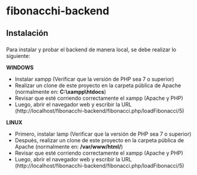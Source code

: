 # fibonacchi-backend

## Instalación

###
Para instalar y probar el backend de manera local, se debe realizar lo siguiente:

**WINDOWS**

- Instalar xampp (Verificar que la versión de PHP sea 7 o superior)
- Realizar un clone de este proyecto en la carpeta pública de Apache (normalmente en: **C:\xampp\htdocs**)
- Revisar que esté corriendo correctamente el xampp (Apache y PHP)
- Luego, abrir el navegador web y escribir la URL (http://localhost/fibonacchi-backend/fibonacci.php/loadFibonacci/5)

**LINUX**

- Primero, instalar lamp (Verificar que la versión de PHP sea 7 o superior)
- Después, realizar un clone de este proyecto en la carpeta pública de Apache (normalmente en: **/var/www/html/**)
- Revisar que esté corriendo correctamente el xampp (Apache y PHP)
- Luego, abrir el navegador web y escribir la URL (http://localhost/fibonacchi-backend/fibonacci.php/loadFibonacci/5)
